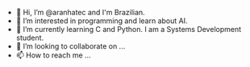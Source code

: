 - 👋 Hi, I’m @aranhatec and I'm Brazilian. 
- 👀 I’m interested in programming and learn about AI. 
- 🌱 I’m currently learning C and Python. I am a Systems Development student.
- 💞️ I’m looking to collaborate on ...
- 📫 How to reach me ...

<!---
aranhatec/aranhatec is a ✨ special ✨ repository because its `README.md` (this file) appears on your GitHub profile.
You can click the Preview link to take a look at your changes.
--->
